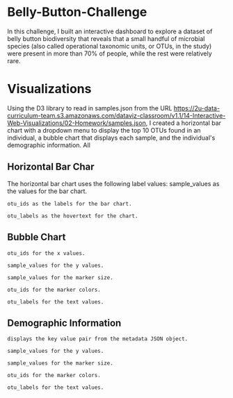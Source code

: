 # Belly-Button-Challenge

In this challenge, I built an interactive dashboard to explore a dataset of belly button biodiversity that reveals that a small handful of microbial species (also called operational taxonomic units, or OTUs, in the study) were present in more than 70% of people, while the rest were relatively rare.


# Visualizations

Using the D3 library to read in samples.json from the URL https://2u-data-curriculum-team.s3.amazonaws.com/dataviz-classroom/v1.1/14-Interactive-Web-Visualizations/02-Homework/samples.json, I created a horizontal bar chart with a dropdown menu to display the top 10 OTUs found in an individual, a bubble chart that displays each sample, and the individual's demographic information. All


## Horizontal Bar Char

The horizontal bar chart uses the following label values:
    sample_values as the values for the bar chart.

    otu_ids as the labels for the bar chart.

    otu_labels as the hovertext for the chart.


## Bubble Chart

    otu_ids for the x values.

    sample_values for the y values.

    sample_values for the marker size.

    otu_ids for the marker colors.

    otu_labels for the text values.


## Demographic Information

    displays the key value pair from the metadata JSON object.

    sample_values for the y values.

    sample_values for the marker size.

    otu_ids for the marker colors.

    otu_labels for the text values.
